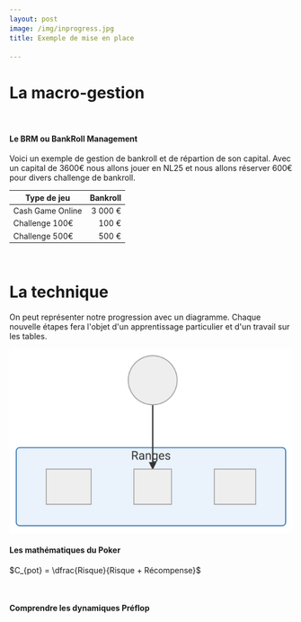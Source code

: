 ```yaml
---
layout: post
image: /img/inprogress.jpg
title: Exemple de mise en place

---
```


# La macro-gestion
&nbsp;
#### Le BRM ou BankRoll Management

Voici un exemple de gestion de bankroll et de répartion de son capital. Avec un capital de 3600€ nous allons jouer en NL25 et nous allons réserver 600€ pour divers challenge de bankroll.

Type de jeu|Bankroll
-|-:
Cash Game Online|3 000 €
Challenge 100€|100 €
Challenge 500€|500 €


&nbsp;
# La technique

On peut représenter notre progression avec un diagramme. Chaque nouvelle étapes fera l'objet d'un apprentissage particulier et d'un travail sur les tables. 

![](../img/parcours.svg)

#### Les mathématiques du Poker

$C_{pot} = \dfrac{Risque}{Risque + Récompense}$

&nbsp;
#### Comprendre les dynamiques Préflop


<!--stackedit_data:
eyJoaXN0b3J5IjpbLTE2ODIzMzE1NjUsMTE2NDE2NjI2OSwtMj
A3ODk2NjMwMCw4NjY2MzkzODcsLTIwOTg0MDQyODcsLTU3NjY0
MzIwMV19
-->